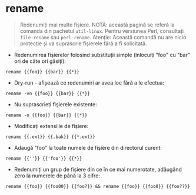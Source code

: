 # rename

> Redenumiți mai multe fișiere.
> NOTĂ: această pagină se referă la comanda din pachetul `util-linux`.
> Pentru versiunea Perl, consultați `file-rename` sau `perl-rename`.
> Atenție: Această comandă nu are nicio protecție și va suprascrie fișierele fără a fi solicitată.

- Redenumirea fișierelor folosind substituții simple (înlocuiți "foo" cu "bar" ori de câte ori găsiți):

`rename {{foo}} {{bar}} {{*}}`

- Dry-run - afișează ce redenumiri ar avea loc fără a le efectua:

`rename -vn {{foo}} {{bar}} {{*}}`

- Nu suprascrieți fișierele existente:

`rename -o {{foo}} {{bar}} {{*}}`

- Modificați extensiile de fișiere:

`rename {{.ext}} {{.bak}} {{*.ext}}`

- Adaugă "foo" la toate numele de fișiere din directorul curent:

`rename {{''}} {{'foo'}} {{*}}`

- Redenumiți un grup de fișiere din ce în ce mai numerotate, adăugând zero la numerele de până la 3 cifre:

`rename {{foo}} {{foo00}} {{foo?}} && rename {{foo}} {{foo0}} {{foo??}}`
